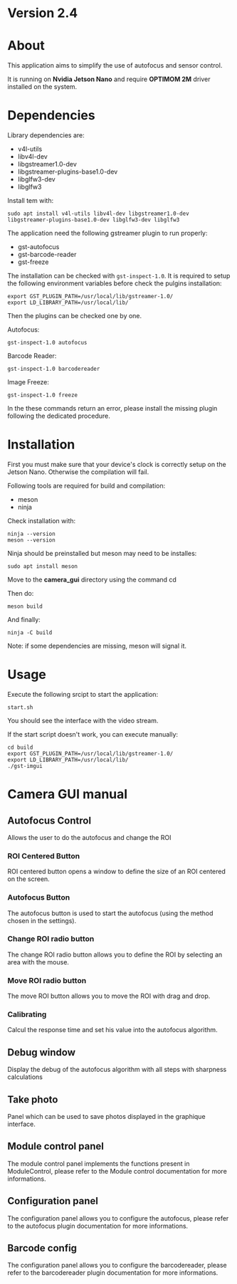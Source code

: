 # Version 2.4

# About

This application aims to simplify the use of autofocus and sensor control.

It is running on **Nvidia Jetson Nano** and require **OPTIMOM 2M** driver installed on the system.

# Dependencies
Library dependencies are:
- v4l-utils
- libv4l-dev
- libgstreamer1.0-dev
- libgstreamer-plugins-base1.0-dev
- libglfw3-dev
- libglfw3

Install tem with: 

	sudo apt install v4l-utils libv4l-dev libgstreamer1.0-dev libgstreamer-plugins-base1.0-dev libglfw3-dev libglfw3


	
The application need the following gstreamer plugin to run properly:
- gst-autofocus
- gst-barcode-reader
- gst-freeze

The installation can be checked with ```gst-inspect-1.0```.
It is required to setup the following environment variables before check the pulgins installation:

	export GST_PLUGIN_PATH=/usr/local/lib/gstreamer-1.0/
	export LD_LIBRARY_PATH=/usr/local/lib/

Then the plugins can be checked one by one.

Autofocus:

	gst-inspect-1.0 autofocus
	
Barcode Reader:
	
	gst-inspect-1.0 barcodereader

Image Freeze:
	
	gst-inspect-1.0 freeze

In the these commands return an error, please install the missing plugin following the dedicated procedure.

# Installation
First you must make sure that your device's clock is correctly setup on the Jetson Nano.
Otherwise the compilation will fail.

Following tools are required for build and compilation:
- meson
- ninja

Check installation with:

	ninja --version
	meson --version
	
Ninja should be preinstalled but meson may need to be installes:

	sudo apt install meson

Move to the **camera_gui** directory using the command cd

Then do:

    meson build

And finally:

    ninja -C build

Note: if some dependencies are missing, meson will signal it.

# Usage

Execute the following srcipt to start the application:

	start.sh

You should see the interface with the video stream.

If the start script doesn't work, you can execute manually:

	cd build
	export GST_PLUGIN_PATH=/usr/local/lib/gstreamer-1.0/
	export LD_LIBRARY_PATH=/usr/local/lib/
	./gst-imgui

# Camera GUI manual

## Autofocus Control

Allows the user to do the autofocus and change the ROI

### ROI Centered Button

ROI centered button opens a window to define the size of an ROI centered on the screen.

### Autofocus Button

The autofocus button is used to start the autofocus (using the method chosen in the settings).

### Change ROI radio button

The change ROI radio button allows you to define the ROI by selecting an area with the mouse.

### Move ROI radio button 

The move ROI button allows you to move the ROI with drag and drop.

### Calibrating

Calcul the response time and set his value into the autofocus algorithm.

## Debug window 

Display the debug of the autofocus algorithm with all steps with sharpness calculations

## Take photo

Panel which can be used to save photos displayed in the graphique interface.

## Module control panel

The module control panel implements the functions present in ModuleControl, please refer to the Module control documentation for more informations.

## Configuration panel

The configuration panel allows you to configure the autofocus, please refer to the autofocus plugin documentation for more informations.

## Barcode config

The configuration panel allows you to configure the barcodereader, please refer to the barcodereader plugin documentation for more informations.

